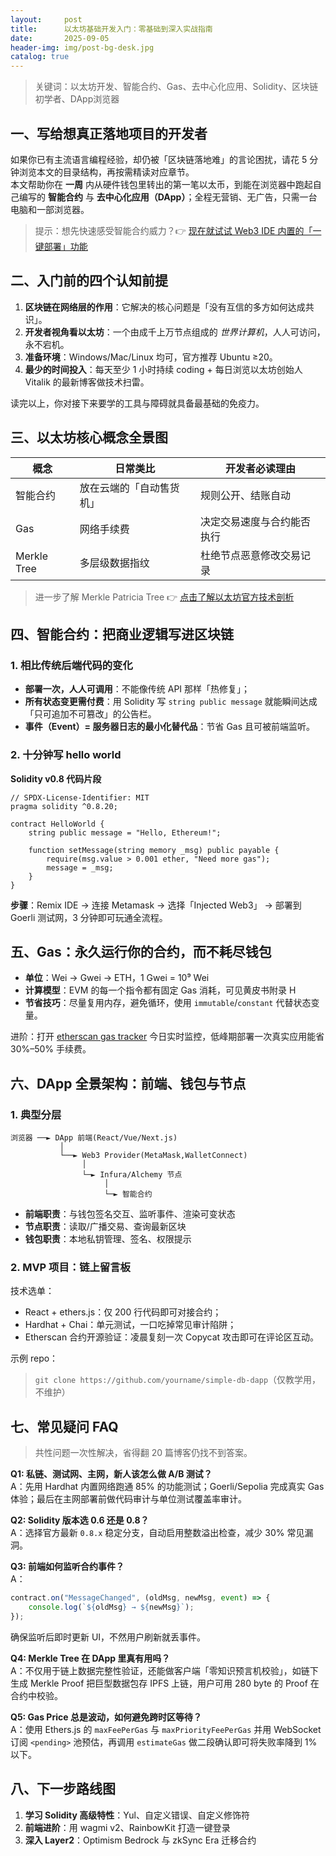 ```yaml
---
layout:     post
title:      以太坊基础开发入门：零基础到深入实战指南
date:       2025-09-05
header-img: img/post-bg-desk.jpg
catalog: true
---
```


> 关键词：以太坊开发、智能合约、Gas、去中心化应用、Solidity、区块链初学者、DApp浏览器

## 一、写给想真正落地项目的开发者

如果你已有主流语言编程经验，却仍被「区块链落地难」的言论困扰，请花 5 分钟浏览本文的目录结构，再按需精读对应章节。  
本文帮助你在 **一周** 内从硬件钱包里转出的第一笔以太币，到能在浏览器中跑起自己编写的 **智能合约** 与 **去中心化应用（DApp）**；全程无营销、无广告，只需一台电脑和一部浏览器。

> 提示：想先快速感受智能合约威力？👉 [现在就试试 Web3 IDE 内置的「一键部署」功能](https://okxdog.com/)

## 二、入门前的四个认知前提

1. **区块链在网络层的作用**：它解决的核心问题是「没有互信的多方如何达成共识」。  
2. **开发者视角看以太坊**：一个由成千上万节点组成的 *世界计算机*，人人可访问，永不宕机。  
3. **准备环境**：Windows/Mac/Linux 均可，官方推荐 Ubuntu ≥20。  
4. **最少的时间投入**：每天至少 1 小时持续 coding + 每日浏览以太坊创始人 Vitalik 的最新博客做技术扫雷。

读完以上，你对接下来要学的工具与障碍就具备最基础的免疫力。

## 三、以太坊核心概念全景图

| 概念        | 日常类比                     | 开发者必读理由               |
|-------------|------------------------------|------------------------------|
| 智能合约    | 放在云端的「自动售货机」   | 规则公开、结账自动            |
| Gas         | 网络手续费                   | 决定交易速度与合约能否执行    |
| Merkle Tree | 多层级数据指纹               | 杜绝节点恶意修改交易记录      |

> 进一步了解 Merkle Patricia Tree 👉 [点击了解以太坊官方技术剖析](https://okxdog.com/)

## 四、智能合约：把商业逻辑写进区块链

### 1. 相比传统后端代码的变化

- **部署一次，人人可调用**：不能像传统 API 那样「热修复」；  
- **所有状态变更需付费**：用 Solidity 写 `string public message` 就能瞬间达成「只可追加不可篡改」的公告栏。  
- **事件（Event）= 服务器日志的最小化替代品**：节省 Gas 且可被前端监听。

### 2. 十分钟写 hello world

**Solidity v0.8 代码片段**
```solidity
// SPDX-License-Identifier: MIT
pragma solidity ^0.8.20;

contract HelloWorld {
    string public message = "Hello, Ethereum!";

    function setMessage(string memory _msg) public payable {
        require(msg.value > 0.001 ether, "Need more gas");
        message = _msg;
    }
}
```

**步骤**：Remix IDE → 连接 Metamask → 选择「Injected Web3」 → 部署到 Goerli 测试网，3 分钟即可玩通全流程。

## 五、Gas：永久运行你的合约，而不耗尽钱包

- **单位**：Wei → Gwei → ETH，1 Gwei = 10⁹ Wei  
- **计算模型**：EVM 的每一个指令都有固定 Gas 消耗，可见黄皮书附录 H  
- **节省技巧**：尽量复用内存，避免循环，使用 `immutable`/`constant` 代替状态变量。

进阶：打开 [etherscan gas tracker](https://okxdog.com/) 今日实时监控，低峰期部署一次真实应用能省 30%–50% 手续费。

## 六、DApp 全景架构：前端、钱包与节点

### 1. 典型分层

```
浏览器 ──► DApp 前端(React/Vue/Next.js)
           │
           └──► Web3 Provider(MetaMask,WalletConnect)
                │
                └─► Infura/Alchemy 节点
                     │
                     └─► 智能合约
```

- **前端职责**：与钱包签名交互、监听事件、渲染可变状态  
- **节点职责**：读取/广播交易、查询最新区块  
- **钱包职责**：本地私钥管理、签名、权限提示

### 2. MVP 项目：链上留言板

技术选单：  
- React + ethers.js：仅 200 行代码即可对接合约；  
- Hardhat + Chai：单元测试，一口吃掉常见审计陷阱；  
- Etherscan 合约开源验证：凌晨复刻一次 Copycat 攻击即可在评论区互动。

示例 repo：  
> `git clone https://github.com/yourname/simple-db-dapp`（仅教学用，不维护）

## 七、常见疑问 FAQ

> 共性问题一次性解决，省得翻 20 篇博客仍找不到答案。

**Q1: 私链、测试网、主网，新人该怎么做 A/B 测试？**  
A：先用 Hardhat 内置网络跑通 85% 的功能测试；Goerli/Sepolia 完成真实 Gas 体验；最后在主网部署前做代码审计与单位测试覆盖率审计。

**Q2: Solidity 版本选 0.6 还是 0.8？**  
A：选择官方最新 `0.8.x` 稳定分支，自动启用整数溢出检查，减少 30% 常见漏洞。

**Q3: 前端如何监听合约事件？**  
A：  
```js
contract.on("MessageChanged", (oldMsg, newMsg, event) => {
    console.log(`${oldMsg} → ${newMsg}`);
});
```
确保监听后即时更新 UI，不然用户刷新就丢事件。

**Q4: Merkle Tree 在 DApp 里真有用吗？**  
A：不仅用于链上数据完整性验证，还能做客户端「零知识预言机校验」，如链下生成 Merkle Proof 把巨型数据包存 IPFS 上链，用户可用 280 byte 的 Proof 在合约中校验。

**Q5: Gas Price 总是波动，如何避免跨时区等待？**  
A：使用 Ethers.js 的 `maxFeePerGas` 与 `maxPriorityFeePerGas` 并用 WebSocket 订阅 `<pending>` 池预估，再调用 `estimateGas` 做二段确认即可将失败率降到 1% 以下。

## 八、下一步路线图

1. **学习 Solidity 高级特性**：Yul、自定义错误、自定义修饰符  
2. **前端进阶**：用 wagmi v2、RainbowKit 打造一键登录  
3. **深入 Layer2**：Optimism Bedrock 与 zkSync Era 迁移合约